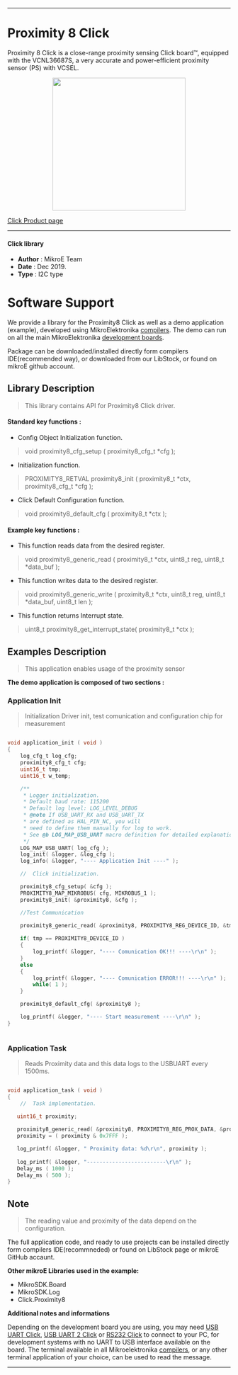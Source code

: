 
---
# Proximity 8 Click

Proximity 8 Click is a close-range proximity sensing Click board™, equipped with the VCNL36687S, a very accurate and power-efficient proximity sensor (PS) with VCSEL.

<p align="center">
  <img src="https://download.mikroe.com/images/click_for_ide/proximity8_click.png" height=300px>
</p>

[Click Product page](https://www.mikroe.com/proximity-8-click)

---


#### Click library 

- **Author**        : MikroE Team
- **Date**          : Dec 2019.
- **Type**          : I2C type


# Software Support

We provide a library for the Proximity8 Click 
as well as a demo application (example), developed using MikroElektronika 
[compilers](https://shop.mikroe.com/compilers). 
The demo can run on all the main MikroElektronika [development boards](https://shop.mikroe.com/development-boards).

Package can be downloaded/installed directly form compilers IDE(recommended way), or downloaded from our LibStock, or found on mikroE github account. 

## Library Description

> This library contains API for Proximity8 Click driver.

#### Standard key functions :

- Config Object Initialization function.
> void proximity8_cfg_setup ( proximity8_cfg_t *cfg ); 
 
- Initialization function.
> PROXIMITY8_RETVAL proximity8_init ( proximity8_t *ctx, proximity8_cfg_t *cfg );

- Click Default Configuration function.
> void proximity8_default_cfg ( proximity8_t *ctx );


#### Example key functions :

- This function reads data from the desired register.
> void proximity8_generic_read ( proximity8_t *ctx, uint8_t reg, uint8_t *data_buf );
 
- This function writes data to the desired register.
> void proximity8_generic_write ( proximity8_t *ctx, uint8_t reg, uint8_t *data_buf, uint8_t len );

- This function returns Interrupt state.
> uint8_t proximity8_get_interrupt_state( proximity8_t *ctx );

## Examples Description

> This application enables usage of the proximity sensor

**The demo application is composed of two sections :**

### Application Init 

> Initialization Driver init, test comunication and configuration chip for measurement
 
```c

void application_init ( void )
{
    log_cfg_t log_cfg;
    proximity8_cfg_t cfg;
    uint16_t tmp;
    uint16_t w_temp;

    /** 
     * Logger initialization.
     * Default baud rate: 115200
     * Default log level: LOG_LEVEL_DEBUG
     * @note If USB_UART_RX and USB_UART_TX 
     * are defined as HAL_PIN_NC, you will 
     * need to define them manually for log to work. 
     * See @b LOG_MAP_USB_UART macro definition for detailed explanation.
     */
    LOG_MAP_USB_UART( log_cfg );
    log_init( &logger, &log_cfg );
    log_info( &logger, "---- Application Init ----" );

    //  Click initialization.

    proximity8_cfg_setup( &cfg );
    PROXIMITY8_MAP_MIKROBUS( cfg, MIKROBUS_1 );
    proximity8_init( &proximity8, &cfg );

    //Test Communication
    
    proximity8_generic_read( &proximity8, PROXIMITY8_REG_DEVICE_ID, &tmp );

    if( tmp == PROXIMITY8_DEVICE_ID )
    {
        log_printf( &logger, "---- Comunication OK!!! ----\r\n" );
    }
    else
    {
        log_printf( &logger, "---- Comunication ERROR!!! ----\r\n" );
        while( 1 );
    }

    proximity8_default_cfg( &proximity8 );

    log_printf( &logger, "---- Start measurement ----\r\n" );
}
  
```

### Application Task

> Reads Proximity data and this data logs to the USBUART every 1500ms.

```c

void application_task ( void )
{
    //  Task implementation.

   uint16_t proximity;
   
   proximity8_generic_read( &proximity8, PROXIMITY8_REG_PROX_DATA, &proximity );
   proximity = ( proximity & 0x7FFF );

   log_printf( &logger, " Proximity data: %d\r\n", proximity );
   
   log_printf( &logger, "-------------------------\r\n" );
   Delay_ms ( 1000 );
   Delay_ms ( 500 );
} 

```

## Note

> The reading value and proximity of the data depend on the configuration.

The full application code, and ready to use projects can be  installed directly form compilers IDE(recommneded) or found on LibStock page or mikroE GitHub accaunt.

**Other mikroE Libraries used in the example:** 

- MikroSDK.Board
- MikroSDK.Log
- Click.Proximity8

**Additional notes and informations**

Depending on the development board you are using, you may need 
[USB UART Click](https://shop.mikroe.com/usb-uart-click), 
[USB UART 2 Click](https://shop.mikroe.com/usb-uart-2-click) or 
[RS232 Click](https://shop.mikroe.com/rs232-click) to connect to your PC, for 
development systems with no UART to USB interface available on the board. The 
terminal available in all Mikroelektronika 
[compilers](https://shop.mikroe.com/compilers), or any other terminal application 
of your choice, can be used to read the message.



---
